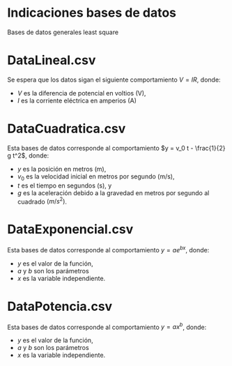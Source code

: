 # Indicaciones bases de datos
Bases de datos generales least square  
# DataLineal.csv
Se espera que los datos sigan el siguiente comportamiento $V = IR$, donde:
- $V$ es la diferencia de potencial en voltios (V),
- $I$ es la corriente eléctrica en amperios (A)

# DataCuadratica.csv
Esta bases de datos corresponde al comportamiento $y = v_0 t - \frac{1}{2} g t^2$, donde:
- $y$ es la posición en metros (m),
- $v_0$ es la velocidad inicial en metros por segundo (m/s),
- $t$ es el tiempo en segundos (s), y
- $g$ es la aceleración debido a la gravedad en metros por segundo al cuadrado $(m/s^2)$.

# DataExponencial.csv
Esta bases de datos corresponde al comportamiento $y = ae^{bx}$, donde:
- $y$ es el valor de la función,
- $a$ y  $b$  son los parámetros
- $x$ es la variable independiente.

# DataPotencia.csv
Esta bases de datos corresponde al comportamiento $y = ax^{b}$, donde:
- $y$ es el valor de la función,
- $a$ y $b$  son los parámetros
- $x$ es la variable independiente.

